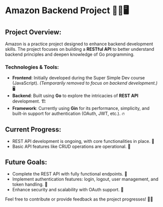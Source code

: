 # Amazon Backend Project 🚀🔧🖥️

## Project Overview:
Amazon is a practice project designed to enhance backend development skills. The project focuses on building a **RESTful API** to better understand backend principles and deepen knowledge of Go programming.

### Technologies & Tools:
- **Frontend**: Initially developed during the Super Simple Dev course (JavaScript). *(Temporarily removed to focus on backend development.)* 🖥️  
- **Backend**: Built using **Go** to explore the intricacies of **REST API** development. 🏗️  
- **Framework**: Currently using **Gin** for its performance, simplicity, and built-in support for authentication (OAuth, JWT, etc.). 🔥  

## Current Progress:
- REST API development is ongoing, with core functionalities in place. 🚧  
- Basic API features like CRUD operations are operational. 🔄  

## Future Goals:
- Complete the REST API with fully functional endpoints. 🎯  
- Implement authentication features: login, logout, user management, and token handling. 🔑  
- Enhance security and scalability with OAuth support. 🔐  

Feel free to contribute or provide feedback as the project progresses! 💬👥  
